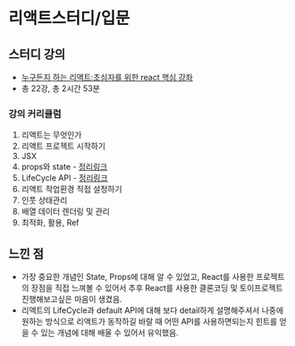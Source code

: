 # 리액트스터디/입문

## 스터디 강의
- [누구든지 하는 리액트:초심자를 위한 react 핵심 강좌](https://www.inflearn.com/course/react-velopert/dashboard)
- 총 22강, 총 2시간 53분
### 강의 커리큘럼
1. 리액트는 무엇인가
2. 리액트 프로젝트 시작하기
3. JSX
4. props와 state - [정리링크](https://jaieve.notion.site/Props-State-fbbbcf5e54e74a5e81b8972d93b04144)
5. LifeCycle API - [정리링크](https://jaieve.notion.site/LifeCycle-API-cc0970b063b14a439992c3de83bc55bc)
6. 리액트 작업환경 직접 설정하기
7. 인풋 상태관리
8. 배열 데이터 렌더링 및 관리
9. 최적화, 활용, Ref


## 느낀 점
- 가장 중요한 개념인 State, Props에 대해 알 수 있었고, React를 사용한 프로젝트의 장점을 직접 느껴볼 수 있어서 추후 React를 사용한 클론코딩 및 토이프로젝트 진행해보고싶은 마음이 생겼음.
- 리액트의 LifeCycle과 default API에 대해 보다 detail하게 설명해주셔서 나중에 원하는 방식으로 리액트가 동작하길 바랄 때 어떤 API를 사용하면되는지 힌트를 얻을 수 있는 개념에 대해 배울 수 있어서 유익했음.
